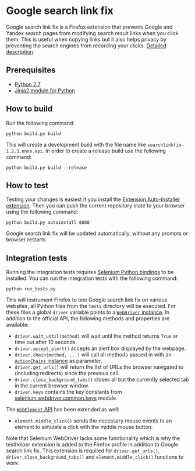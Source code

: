 Google search link fix
=============================

Google search link fix is a Firefox extension that prevents Google and Yandex search pages from modifying search result links when you click them. This is useful when copying links but it also helps privacy by preventing the search engines from recording your clicks. [Detailed description](https://palant.de/2011/11/28/google-yandex-search-link-fix)

Prerequisites
-------------
* [Python 2.7](https://www.python.org/downloads/)
* [Jinja2 module for Python](http://jinja.pocoo.org/docs/intro/#installation)

How to build
------------

Run the following command:

    python build.py build

This will create a development build with the file name like `searchlinkfix-1.2.3.nnnn.xpi`. In order to create a release build use the following command:

    python build.py build --release

How to test
-----------

Testing your changes is easiest if you install the [Extension Auto-Installer extension](https://addons.mozilla.org/addon/autoinstaller/). Then you can push the current repository state to your browser using the following command:

    python build.py autoinstall 8888

Google search link fix will be updated automatically, without any prompts or browser restarts.

Integration tests
-----------------

Running the integration tests requires [Selenium Python bindings](http://selenium-python.readthedocs.org/en/latest/installation.html) to be installed. You can run the integration tests with the following command:

    python run_tests.py

This will instrument Firefox to test Google search link fix on various websites, all Python files from the `tests` directory will be executed. For these files a global `driver` variable points to a [`WebDriver` instance](http://selenium.googlecode.com/svn/trunk/docs/api/py/webdriver_remote/selenium.webdriver.remote.webdriver.html). In addition to the official API, the following methods and properties are available:

* `driver.wait_until(method)` will wait until the method returns `True` or time out after 10 seconds.
* `driver.accept_alert()` accepts an alert box displayed by the webpage.
* `driver.chain(method, ...)` will call all methods passed in with an [`ActionChains` instance](http://selenium.googlecode.com/svn/trunk/docs/api/py/webdriver/selenium.webdriver.common.action_chains.html) as parameter.
* `driver.get_urls()` will return the list of URLs the browser navigated to (including redirects) since the previous call.
* `driver.close_background_tabs()` closes all but the currently selected tab in the current browser window.
* `driver.keys` contains the key constants from [selenium.webdriver.common.keys](http://selenium.googlecode.com/svn/trunk/docs/api/py/webdriver/selenium.webdriver.common.keys.html) module.

The [`WebElement` API](http://selenium.googlecode.com/svn/trunk/docs/api/py/webdriver_remote/selenium.webdriver.remote.webelement.html) has been extended as well:

* `element.middle_click()` sends the necessary mouse events to an element to simulate a click with the middle mouse button.

Note that Selenium WebDriver lacks some functionality which is why the testhelper extension is added to the Firefox profile in addition to Google search link fix. This extension is required for `driver.get_urls()`, `driver.close_background_tabs()` and `element.middle_click()` functions to work.
